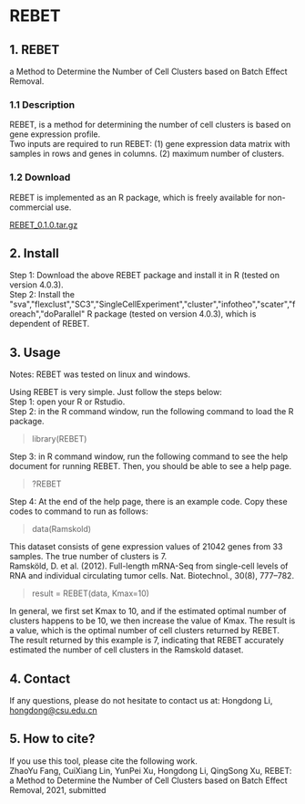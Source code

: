 # REBET
## 1. REBET
a Method to Determine the Number of Cell Clusters based on Batch Effect Removal.
### 1.1 Description
REBET, is a method for determining the number of cell clusters is based on gene expression profile. <br>
Two inputs are required to run REBET: (1) gene expression data matrix with samples in rows and genes in columns. (2) maximum number of clusters.

### 1.2 Download
REBET is implemented as an R package, which is freely available for non-commercial use.

[REBET_0.1.0.tar.gz](https://github.com/genemine/REBET/blob/master/REBET_0.1.0.tar.gz)

## 2. Install
Step 1: Download the above REBET package and install it in R (tested on version 4.0.3).<br>
Step 2: Install the "sva","flexclust","SC3","SingleCellExperiment","cluster","infotheo","scater","foreach","doParallel" R package (tested on version 4.0.3), which is dependent of REBET.

## 3. Usage
Notes: REBET was tested on linux and windows.

Using REBET is very simple. Just follow the steps below:<br>
Step 1: open your R or Rstudio. <br>
Step 2: in the R command window, run the following command to load the R package.

> library(REBET)

Step 3: in R command window, run the following command to see the help document for running REBET. Then, you should be able to see a help page.

> ?REBET

Step 4: At the end of the help page, there is an example code. Copy these codes to command to run as follows:

> data(Ramskold)

This dataset consists of gene expression values of 21042 genes from 33 samples. The true number of clusters is 7. <br> 
Ramsköld, D. et al. (2012). Full-length mRNA-Seq from single-cell levels of RNA and individual circulating tumor cells. Nat. Biotechnol., 30(8), 777–782.

> result = REBET(data, Kmax=10)

In general, we first set Kmax to 10, and if the estimated optimal number of clusters happens to be 10, we then increase the value of Kmax. The result is a value, which is the optimal number of cell clusters returned by REBET. <br>
The result returned by this example is 7, indicating that REBET accurately estimated the number of cell clusters in the Ramskold dataset.

## 4. Contact
If any questions, please do not hesitate to contact us at:
Hongdong Li, hongdong@csu.edu.cn

## 5. How to cite?
If you use this tool, please cite the following work.<br>
ZhaoYu Fang, CuiXiang Lin, YunPei Xu, Hongdong Li, QingSong Xu, REBET: a Method to Determine the Number of Cell Clusters based on Batch Effect Removal, 2021, submitted
